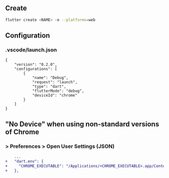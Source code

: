 ## Create

```bash
flutter create <NAME> -e --platforms=web
```

## Configuration

### .vscode/launch.json

```jsonc
{
    "version": "0.2.0",
    "configurations": [
        {
            "name": "Debug",
            "request": "launch",
            "type": "dart",
            "flutterMode": "debug",
            "deviceId": "chrome"
        }
    ]
}

```

## "No Device" when using non-standard versions of Chrome

### \> Preferences > Open User Settings (JSON)

```diff
    ...
+   "dart.env": {
+     "CHROME_EXECUTABLE": "/Applications/<CHROME_EXECUTABLE>.app/Contents/MacOS/<CHROME_EXECUTABLE>"
+   },
```
